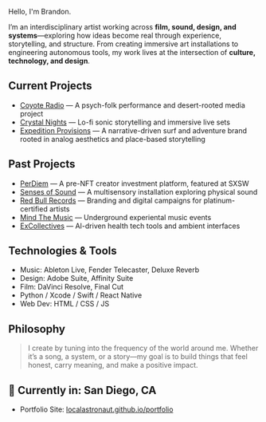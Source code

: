 Hello, I'm Brandon.

I’m an interdisciplinary artist working across **film, sound, design, and systems**—exploring how ideas become real through experience, storytelling, and structure. From creating immersive art installations to engineering autonomous tools, my work lives at the intersection of **culture, technology, and design**.

## Current Projects

- [Coyote Radio](./projects/coyote-radio.html) — A psych-folk performance and desert-rooted media project
- [Crystal Nights](./projects/crystal-nights.html) — Lo-fi sonic storytelling and immersive live sets
- [Expedition Provisions](./projects/expedition-provisions.html) — A narrative-driven surf and adventure brand rooted in analog aesthetics and place-based storytelling  



## Past Projects

- [PerDiem](./projects/perdiem.html) — A pre-NFT creator investment platform, featured at SXSW
- [Senses of Sound](./projects/senses-of-sound.html) — A multisensory installation exploring physical sound
- [Red Bull Records](./projects/red-bull-records.html) — Branding and digital campaigns for platinum-certified artists
- [Mind The Music](./projects/mindthemusic.html) — Underground experiental music events
- [ExCollectives](./projects/excollectives.html) — AI-driven health tech tools and ambient interfaces

## Technologies & Tools

- Music: Ableton Live, Fender Telecaster, Deluxe Reverb
- Design: Adobe Suite, Affinity Suite
- Film: DaVinci Resolve, Final Cut
- Python / Xcode / Swift / React Native
- Web Dev: HTML / CSS / JS

## Philosophy

> I create by tuning into the frequency of the world around me.
> Whether it’s a song, a system, or a story—my goal is to build things that feel honest, carry meaning, and make a positive impact.

## 📍 Currently in: San Diego, CA  
- Portfolio Site: [localastronaut.github.io/portfolio](https://localastronaut.github.io/portfolio)  
